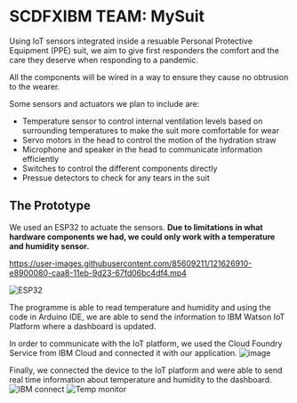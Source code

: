 # SCDFXIBM TEAM: MySuit

Using IoT sensors integrated inside a resuable Personal Protective Equipment (PPE) suit, we aim to give first responders the comfort and the care they deserve when responding to a pandemic.

All the components will be wired in a way to ensure they cause no obtrusion to the wearer.

Some sensors and actuators we plan to include are: 
- Temperature sensor to control internal ventilation levels based on surrounding temperatures to make the suit more comfortable for wear
- Servo motors in the head to control the motion of the hydration straw
- Microphone and speaker in the head to communicate information efficiently
- Switches to control the different components directly
- Pressue detectors to check for any tears in the suit

## The Prototype

We used an ESP32 to actuate the sensors. **Due to limitations in what hardware components we had, we could only work with a temperature and humidity sensor.**


https://user-images.githubusercontent.com/85609211/121626910-e8900080-caa8-11eb-9d23-67fd06bc4df4.mp4



![ESP32](https://user-images.githubusercontent.com/85609211/121624043-5e916900-caa3-11eb-9d84-510e08fbd472.png)


The programme is able to read temperature and humidity and using the code in Arduino IDE, we are able to send the information to IBM Watson IoT 
Platform where a dashboard is updated.

In order to communicate with the IoT platform, we used the Cloud Foundry Service from IBM Cloud and connected it with our application.
![image](https://user-images.githubusercontent.com/85609211/121624425-1757a800-caa4-11eb-9d02-088a273648d2.png)

Finally, we connected the device to the IoT platform and were able to send real time information about temperature and humidity to the dashboard.
![IBM connect](https://user-images.githubusercontent.com/85609211/121624630-71f10400-caa4-11eb-928a-1e3b3f752206.png)
![Temp monitor](https://user-images.githubusercontent.com/85609211/121624638-73bac780-caa4-11eb-928c-b6a2b1517c01.png)

